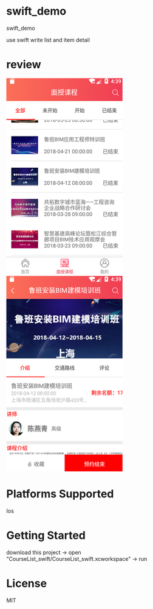 # swift_demo
swift_demo

use swift write list and item detail
# review
![review](https://github.com/huangnan78100/swift_demo/blob/master/review-image/2.png)    ![review](https://github.com/huangnan78100/swift_demo/blob/master/review-image/1.png) 
# Platforms Supported
 Ios
# Getting Started
download this project -> open "CourseList_swift/CourseList_swift.xcworkspace" -> run

# License
MIT

